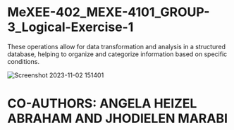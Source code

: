 # MeXEE-402_MEXE-4101_GROUP-3_Logical-Exercise-1

These operations allow for data transformation and analysis in a structured database, helping to organize and categorize information based on specific conditions.

![Screenshot 2023-11-02 151401](https://github.com/ROXAS-NA/MeXEE-402_MEXE-4101_GROUP-3_Logical-Exercise-1/assets/143602214/d1e2b675-c038-467a-9966-0903fc9823bc)











# CO-AUTHORS: ANGELA HEIZEL ABRAHAM AND JHODIELEN MARABI

